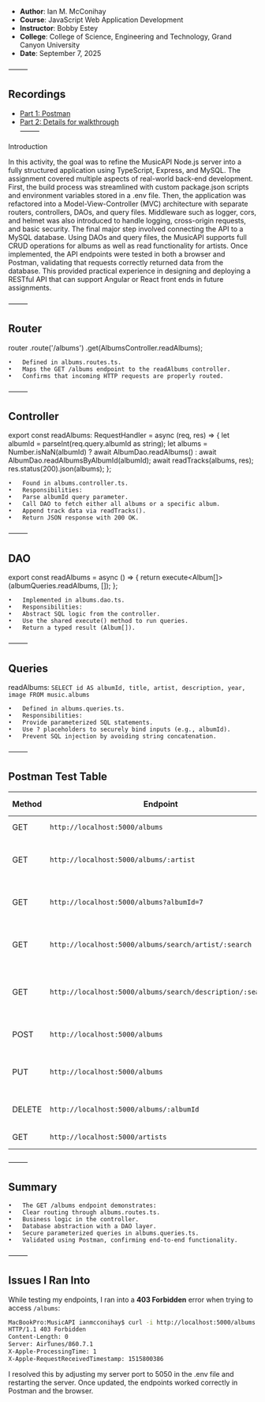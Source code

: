 - **Author**: Ian M. McConihay  
- **Course**: JavaScript Web Application Development  
- **Instructor**: Bobby Estey  
- **College**: College of Science, Engineering and Technology, Grand Canyon University  
- **Date**: September 7, 2025  

⸻

## Recordings

- [Part 1: Postman](https://www.loom.com/share/5440f961846f40ed80b394d23f7a4c9f?sid=45b87aa1-e7c4-49e7-88f8-76844d622b75)  
- [Part 2: Details for walkthrough](https://www.loom.com/share/ac0c4533bcbe497b86d384c4e600f3de?sid=fcbe9595-179e-4a3d-8196-52ae7aef5b02)  
⸻

Introduction

In this activity, the goal was to refine the MusicAPI Node.js server into a fully structured application using TypeScript, Express, and MySQL. The assignment covered multiple aspects of real-world back-end development. First, the build process was streamlined with custom package.json scripts and environment variables stored in a .env file. Then, the application was refactored into a Model-View-Controller (MVC) architecture with separate routers, controllers, DAOs, and query files. Middleware such as logger, cors, and helmet was also introduced to handle logging, cross-origin requests, and basic security. The final major step involved connecting the API to a MySQL database. Using DAOs and query files, the MusicAPI supports full CRUD operations for albums as well as read functionality for artists. Once implemented, the API endpoints were tested in both a browser and Postman, validating that requests correctly returned data from the database. This provided practical experience in designing and deploying a RESTful API that can support Angular or React front ends in future assignments.

⸻

## Router

router
  .route('/albums')
  .get(AlbumsController.readAlbums);

	•	Defined in albums.routes.ts.
	•	Maps the GET /albums endpoint to the readAlbums controller.
	•	Confirms that incoming HTTP requests are properly routed.

⸻

## Controller

export const readAlbums: RequestHandler = async (req, res) => {
  let albumId = parseInt(req.query.albumId as string);
  let albums = Number.isNaN(albumId) 
      ? await AlbumDao.readAlbums() 
      : await AlbumDao.readAlbumsByAlbumId(albumId);
  await readTracks(albums, res);
  res.status(200).json(albums);
};

	•	Found in albums.controller.ts.
	•	Responsibilities:
	•	Parse albumId query parameter.
	•	Call DAO to fetch either all albums or a specific album.
	•	Append track data via readTracks().
	•	Return JSON response with 200 OK.

⸻

## DAO

export const readAlbums = async () => {
  return execute<Album[]>(albumQueries.readAlbums, []);
};

	•	Implemented in albums.dao.ts.
	•	Responsibilities:
	•	Abstract SQL logic from the controller.
	•	Use the shared execute() method to run queries.
	•	Return a typed result (Album[]).

⸻

## Queries

readAlbums: `
  SELECT id AS albumId, title, artist, description, year, image
  FROM music.albums
`

	•	Defined in albums.queries.ts.
	•	Responsibilities:
	•	Provide parameterized SQL statements.
	•	Use ? placeholders to securely bind inputs (e.g., albumId).
	•	Prevent SQL injection by avoiding string concatenation.

⸻

## Postman Test Table

| **Method** | **Endpoint** | **Description** | **Browser** | **Postman** | **Parameters / Body** |
|------------|--------------|-----------------|-------------|-------------|-----------------------|
| GET        | `http://localhost:5000/albums` | Retrieves all albums. | ✅ | ✅ | — |
| GET        | `http://localhost:5000/albums/:artist` | Retrieves albums by a specific artist. | — | ✅ | `artist="The Beatles"` |
| GET        | `http://localhost:5000/albums?albumId=7` | Retrieves a specific album by ID. | ✅ | ✅ | `albumId=7` |
| GET        | `http://localhost:5000/albums/search/artist/:search` | Searches for albums by artist keyword. | — | ✅ | `search="Beat"` |
| GET        | `http://localhost:5000/albums/search/description/:search` | Searches for albums by description keyword. | — | ✅ | `search=1966` |
| POST       | `http://localhost:5000/albums` | Creates a new album with tracks. | — | ✅ | JSON Body (new album data) |
| PUT        | `http://localhost:5000/albums` | Updates an existing album and its tracks. | — | ✅ | JSON Body (updated album data) |
| DELETE     | `http://localhost:5000/albums/:albumId` | Deletes an album by ID. | — | ✅ | `albumId=34` |
| GET        | `http://localhost:5000/artists` | Retrieves all artists. | ✅ | ✅ | — |
⸻

## Summary
	•	The GET /albums endpoint demonstrates:
	•	Clear routing through albums.routes.ts.
	•	Business logic in the controller.
	•	Database abstraction with a DAO layer.
	•	Secure parameterized queries in albums.queries.ts.
	•	Validated using Postman, confirming end-to-end functionality.

⸻

## Issues I Ran Into

While testing my endpoints, I ran into a **403 Forbidden** error when trying to access `/albums`:

```bash
MacBookPro:MusicAPI ianmcconihay$ curl -i http://localhost:5000/albums
HTTP/1.1 403 Forbidden
Content-Length: 0
Server: AirTunes/860.7.1
X-Apple-ProcessingTime: 1
X-Apple-RequestReceivedTimestamp: 1515800386
```
I resolved this by adjusting my server port to 5050 in the .env file and restarting the server. Once updated, the endpoints worked correctly in Postman and the browser.